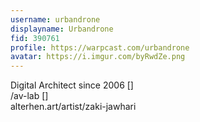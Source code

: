 ```yaml
---
username: urbandrone
displayname: Urbandrone 
fid: 390761
profile: https://warpcast.com/urbandrone
avatar: https://i.imgur.com/byRwdZe.png
---
```

Digital Architect since 2006 []  
/av-lab  []  
alterhen.art/artist/zaki-jawhari  
